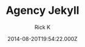 ---
title: Agency Jekyll
github: https://github.com/y7kim/agency-jekyll-theme
demo: https://y7kim.github.io/agency-jekyll-theme/
author: Rick K
ssg:
  - Jekyll
cms:
  - Markdown
date: 2014-08-20T19:54:22.000Z
description: Agency Theme for Jekyll
draft: true
publish_date: '2014-08-20T19:54:22Z'
update_date: '2017-02-27T18:44:56Z'
github_star: 780
github_fork: 1709
---